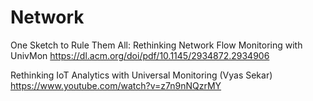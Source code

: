 # Network



One Sketch to Rule Them All:
Rethinking Network Flow Monitoring with UnivMon
https://dl.acm.org/doi/pdf/10.1145/2934872.2934906

Rethinking IoT Analytics with Universal Monitoring (Vyas Sekar)
https://www.youtube.com/watch?v=z7n9nNQzrMY
